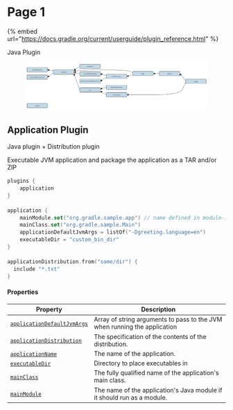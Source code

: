 # Page 1



{% embed url="https://docs.gradle.org/current/userguide/plugin_reference.html" %}

Java Plugin

<figure><img src=".gitbook/assets/image (5).png" alt=""><figcaption></figcaption></figure>



## Application Plugin

Java plugin + Distribution plugin

Executable JVM application and package the application as a TAR and/or ZIP

```kotlin
plugins {
    application
}

application {
    mainModule.set("org.gradle.sample.app") // name defined in module-info.java
    mainClass.set("org.gradle.sample.Main")
    applicationDefaultJvmArgs = listOf("-Dgreeting.language=en")
    executableDir = "custom_bin_dir"
}

applicationDistribution.from("some/dir") {
  include "*.txt"
}
```

#### Properties <a href="#n11d42" id="n11d42"></a>

| Property                                                                                                                                                                        | Description                                                               |
| ------------------------------------------------------------------------------------------------------------------------------------------------------------------------------- | ------------------------------------------------------------------------- |
| [`applicationDefaultJvmArgs`](https://docs.gradle.org/current/dsl/org.gradle.api.plugins.JavaApplication.html#org.gradle.api.plugins.JavaApplication:applicationDefaultJvmArgs) | Array of string arguments to pass to the JVM when running the application |
| [`applicationDistribution`](https://docs.gradle.org/current/dsl/org.gradle.api.plugins.JavaApplication.html#org.gradle.api.plugins.JavaApplication:applicationDistribution)     | The specification of the contents of the distribution.                    |
| [`applicationName`](https://docs.gradle.org/current/dsl/org.gradle.api.plugins.JavaApplication.html#org.gradle.api.plugins.JavaApplication:applicationName)                     | The name of the application.                                              |
| [`executableDir`](https://docs.gradle.org/current/dsl/org.gradle.api.plugins.JavaApplication.html#org.gradle.api.plugins.JavaApplication:executableDir)                         | Directory to place executables in                                         |
| [`mainClass`](https://docs.gradle.org/current/dsl/org.gradle.api.plugins.JavaApplication.html#org.gradle.api.plugins.JavaApplication:mainClass)                                 | The fully qualified name of the application's main class.                 |
| [`mainModule`](https://docs.gradle.org/current/dsl/org.gradle.api.plugins.JavaApplication.html#org.gradle.api.plugins.JavaApplication:mainModule)                               | The name of the application's Java module if it should run as a module.   |




